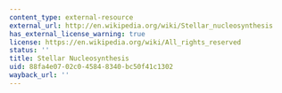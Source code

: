 ```yaml
---
content_type: external-resource
external_url: http://en.wikipedia.org/wiki/Stellar_nucleosynthesis
has_external_license_warning: true
license: https://en.wikipedia.org/wiki/All_rights_reserved
status: ''
title: Stellar Nucleosynthesis
uid: 88fa4e07-02c0-4584-8340-bc50f41c1302
wayback_url: ''
---
```

